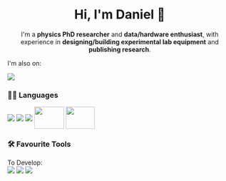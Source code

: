 <h1 align="center"> Hi, I'm Daniel 👋</h1>

<p align="center">I'm a <strong>physics PhD researcher</strong> and <strong>data/hardware enthusiast</strong>, with experience in <strong>designing/building experimental lab equipment</strong> and <strong>publishing research</strong>. </p>

I'm also on:

<a href="https://www.linkedin.com/in/daniel-bromley/"> <img src="https://img.shields.io/badge/LinkedIn-0077B5?style=for-the-badge&logo=linkedin&logoColor=white"></a>

### 👨‍💻 Languages

<img align="center" src="https://img.shields.io/badge/Python-FFD43B?style=for-the-badge&logo=python&logoColor=darkgreen"> <img align="center" src="https://img.shields.io/badge/latex-%23008080.svg?style=for-the-badge&logo=latex&logoColor=white"> <img align="center" src="https://img.shields.io/badge/c-%2300599C.svg?style=for-the-badge&logo=c&logoColor=white"> <img align="center" height="50" width="67" src="https://cdn.jsdelivr.net/gh/devicons/devicon/icons/labview/labview-original-wordmark.svg" /> <img align="center" height="50" width="65" src="https://cdn.iconscout.com/icon/free/png-256/arduino-1-226076.png" /> 




### 🛠 Favourite Tools 

To Develop: <br />
<img src="https://img.shields.io/badge/Numpy-777BB4?style=for-the-badge&logo=numpy&logoColor=white"> <img src="https://img.shields.io/badge/Pandas-2C2D72?style=for-the-badge&logo=pandas&logoColor=white"> <img src="https://img.shields.io/badge/SciPy-654FF0?style=for-the-badge&logo=SciPy&logoColor=white">
<!--
**danbrom123/danbrom123** is a ✨ _special_ ✨ repository because its `README.md` (this file) appears on your GitHub profile.

Here are some ideas to get you started:

- 🔭 I’m currently working on ...
- 🌱 I’m currently learning ...
- 👯 I’m looking to collaborate on ...
- 🤔 I’m looking for help with ...
- 💬 Ask me about ...
- 📫 How to reach me: ...
- 😄 Pronouns: ...
- ⚡ Fun fact: ...
-->
